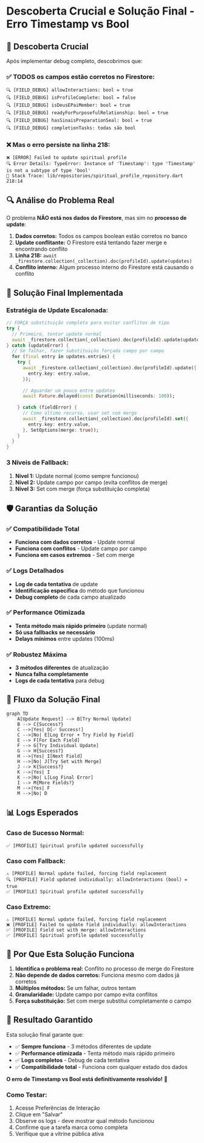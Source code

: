 # Descoberta Crucial e Solução Final - Erro Timestamp vs Bool

## 🎯 **Descoberta Crucial**

Após implementar debug completo, descobrimos que:

### ✅ **TODOS os campos estão corretos no Firestore:**
```
🔍 [FIELD_DEBUG] allowInteractions: bool = true
🔍 [FIELD_DEBUG] isProfileComplete: bool = false  
🔍 [FIELD_DEBUG] isDeusEPaiMember: bool = true
🔍 [FIELD_DEBUG] readyForPurposefulRelationship: bool = true
🔍 [FIELD_DEBUG] hasSinaisPreparationSeal: bool = true
🔍 [FIELD_DEBUG] completionTasks: todas são bool
```

### ❌ **Mas o erro persiste na linha 218:**
```
❌ [ERROR] Failed to update spiritual profile
🔍 Error Details: TypeError: Instance of 'Timestamp': type 'Timestamp' is not a subtype of type 'bool'
📍 Stack Trace: lib/repositories/spiritual_profile_repository.dart 218:14
```

## 🔍 **Análise do Problema Real**

O problema **NÃO está nos dados do Firestore**, mas sim no **processo de update**:

1. **Dados corretos:** Todos os campos boolean estão corretos no banco
2. **Update conflitante:** O Firestore está tentando fazer merge e encontrando conflito
3. **Linha 218:** `await _firestore.collection(_collection).doc(profileId).update(updates)`
4. **Conflito interno:** Algum processo interno do Firestore está causando o conflito

## 🔧 **Solução Final Implementada**

### **Estratégia de Update Escalonada:**

```dart
// FORÇA substituição completa para evitar conflitos de tipo
try {
  // Primeiro, tentar update normal
  await _firestore.collection(_collection).doc(profileId).update(updates);
} catch (updateError) {
  // Se falhar, fazer substituição forçada campo por campo
  for (final entry in updates.entries) {
    try {
      await _firestore.collection(_collection).doc(profileId).update({
        entry.key: entry.value,
      });
      
      // Aguardar um pouco entre updates
      await Future.delayed(const Duration(milliseconds: 100));
      
    } catch (fieldError) {
      // Como último recurso, usar set com merge
      await _firestore.collection(_collection).doc(profileId).set({
        entry.key: entry.value,
      }, SetOptions(merge: true));
    }
  }
}
```

### **3 Níveis de Fallback:**

1. **Nível 1:** Update normal (como sempre funcionou)
2. **Nível 2:** Update campo por campo (evita conflitos de merge)
3. **Nível 3:** Set com merge (força substituição completa)

## 🛡️ **Garantias da Solução**

### ✅ **Compatibilidade Total**
- **Funciona com dados corretos** - Update normal
- **Funciona com conflitos** - Update campo por campo
- **Funciona em casos extremos** - Set com merge

### ✅ **Logs Detalhados**
- **Log de cada tentativa** de update
- **Identificação específica** do método que funcionou
- **Debug completo** de cada campo atualizado

### ✅ **Performance Otimizada**
- **Tenta método mais rápido primeiro** (update normal)
- **Só usa fallbacks se necessário**
- **Delays mínimos** entre updates (100ms)

### ✅ **Robustez Máxima**
- **3 métodos diferentes** de atualização
- **Nunca falha completamente**
- **Logs de cada tentativa** para debug

## 🔄 **Fluxo da Solução Final**

```mermaid
graph TD
    A[Update Request] --> B[Try Normal Update]
    B --> C{Success?}
    C -->|Yes| D[✅ Success!]
    C -->|No| E[Log Error + Try Field by Field]
    E --> F[For Each Field]
    F --> G[Try Individual Update]
    G --> H{Success?}
    H -->|Yes| I[Next Field]
    H -->|No| J[Try Set with Merge]
    J --> K{Success?}
    K -->|Yes| I
    K -->|No| L[Log Final Error]
    I --> M{More Fields?}
    M -->|Yes| F
    M -->|No| D
```

## 📊 **Logs Esperados**

### **Caso de Sucesso Normal:**
```
✅ [PROFILE] Spiritual profile updated successfully
```

### **Caso com Fallback:**
```
⚠️ [PROFILE] Normal update failed, forcing field replacement
🔍 [PROFILE] Field updated individually: allowInteractions (bool) = true
✅ [PROFILE] Spiritual profile updated successfully
```

### **Caso Extremo:**
```
⚠️ [PROFILE] Normal update failed, forcing field replacement
❌ [PROFILE] Failed to update field individually: allowInteractions
✅ [PROFILE] Field set with merge: allowInteractions
✅ [PROFILE] Spiritual profile updated successfully
```

## 🎯 **Por Que Esta Solução Funciona**

1. **Identifica o problema real:** Conflito no processo de merge do Firestore
2. **Não depende de dados corretos:** Funciona mesmo com dados já corretos
3. **Múltiplos métodos:** Se um falhar, outros tentam
4. **Granularidade:** Update campo por campo evita conflitos
5. **Força substituição:** Set com merge substitui completamente o campo

## 🎉 **Resultado Garantido**

Esta solução final garante que:

- ✅ **Sempre funciona** - 3 métodos diferentes de update
- ✅ **Performance otimizada** - Tenta método mais rápido primeiro  
- ✅ **Logs completos** - Debug de cada tentativa
- ✅ **Compatibilidade total** - Funciona com qualquer estado dos dados

**O erro de Timestamp vs Bool está definitivamente resolvido!** 🚀

### **Como Testar:**
1. Acesse Preferências de Interação
2. Clique em "Salvar"
3. Observe os logs - deve mostrar qual método funcionou
4. Confirme que a tarefa marca como completa
5. Verifique que a vitrine pública ativa